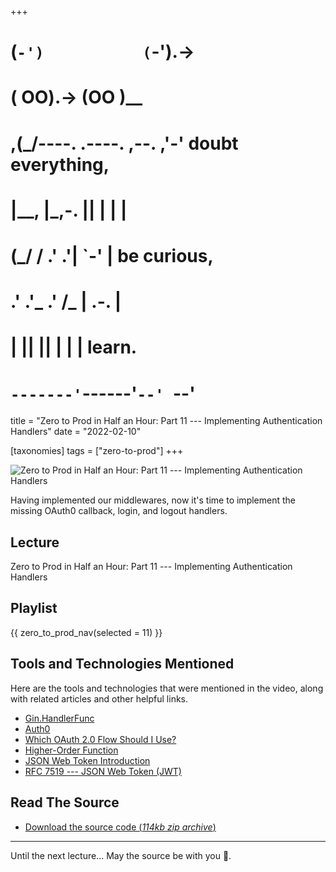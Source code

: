 +++
#   (`-')           (`-').->
#   ( OO).->        (OO )__
# ,(_/----. .----. ,--. ,'-' doubt everything,
# |__,    |\_,-.  ||  | |  |
#  (_/   /    .' .'|  `-'  | be curious,
#  .'  .'_  .'  /_ |  .-.  |
# |       ||      ||  | |  | learn.
# `-------'`------'`--' `--'

title = "Zero to Prod in Half an Hour: Part 11 --- Implementing Authentication Handlers"
date = "2022-02-10"

[taxonomies]
tags = ["zero-to-prod"]
+++

![Zero to Prod in Half an Hour: Part 11 --- Implementing Authentication Handlers](/zerotohero-dev/content/images/size/w1200/2024/03/authz.png)

Having implemented our middlewares, now it's time to implement the missing
OAuth0 callback, login, and logout handlers.

Lecture
-------

Zero to Prod in Half an Hour: Part 11 --- Implementing Authentication Handlers

Playlist
--------

{{ zero_to_prod_nav(selected = 11) }}

Tools and Technologies Mentioned
--------------------------------

Here are the tools and technologies that were mentioned in the video, along with
related articles and other helpful links.

* [Gin.HandlerFunc](https://pkg.go.dev/github.com/gin-gonic/gin#HandlerFunc)
* [Auth0](https://auth0.com/)
* [Which OAuth 2.0 Flow Should I Use?](https://auth0.com/docs/get-started/authentication-and-authorization-flow/which-oauth-2-0-flow-should-i-use)
* [Higher-Order Function](https://en.wikipedia.org/wiki/Higher-order_function)
* [JSON Web Token Introduction](https://jwt.io/introduction)
* [RFC 7519 --- JSON Web Token (JWT)](https://datatracker.ietf.org/doc/html/rfc7519)

Read The Source
---------------

* [Download the source code (_114kb zip
  archive_)](https://assets.zerotohero.dev/zero-to-prod-in-30/zero-to-prod-in-30.zip)

------------

Until the next lecture... May the source be with you 🦄.

